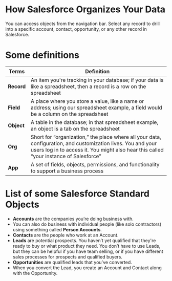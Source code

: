 # How Salesforce Organizes Your Data

You can access objects from the navigation bar. Select any record to drill into a specific account, contact, opportunity, or any other record in Salesforce.

# Some definitions
| **Terms** | **Definition**|
|------------------|------------------|
| **Record**| An item you're tracking in your database; if your data is like a spreadsheet, then a record is a row on the spreadsheet    |
| **Field** |A place where you store a value, like a name or address; using our spreadsheet example, a field would be a column on the spreadsheet   |
| **Object**| A table in the database; in that spreadsheet example, an object is a tab on the spreadsheet   |
| **Org**   | Short for “organization,” the place where all your data, configuration, and customization lives. You and your users log in to access it. You might also hear this called “your instance of Salesforce”   |
| **App**   | A set of fields, objects, permissions, and functionality to support a business process   |

# List of some Salesforce Standard Objects

* **Accounts** are the companies you’re doing business with.
* You can also do business with individual people (like solo contractors) using something called **Person Accounts**.
* **Contacts** are the people who work at an Account.
* **Leads** are potential prospects. You haven’t yet qualified that they're ready to buy or what product they need. You don’t have to use Leads, but they can be helpful if you have team selling, or if you have different sales processes for prospects and qualified buyers. 
* **Opportunities** are qualified leads that you’ve converted.
* When you convert the Lead, you create an Account and Contact along with the Opportunity.